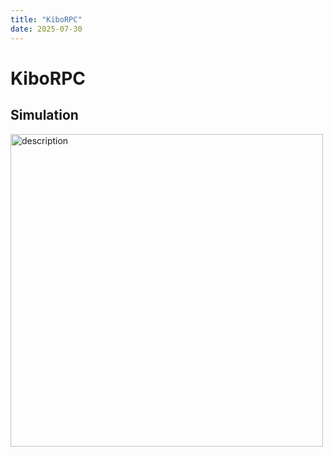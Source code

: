 ```yaml
---
title: "KiboRPC"
date: 2025-07-30
---
```



# KiboRPC
## Simulation
<img src="https://i.imgur.com/E1uWYIb.png" alt="description" style="width: 500px; height: auto;">